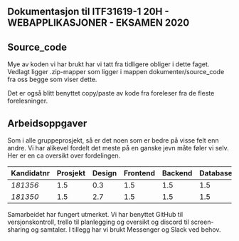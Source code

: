 ## Dokumentasjon til ITF31619-1 20H - WEBAPPLIKASJONER - EKSAMEN 2020

Source_code
  -------

Mye av koden vi har brukt har vi tatt fra tidligere obliger i dette faget. Vedlagt ligger .zip-mapper som ligger i mappen dokumenter/source_code fra oss begge som viser dette. 

Det er også blitt benyttet copy/paste av kode fra foreleser fra de fleste forelesninger.

Arbeidsoppgaver
  -------

Som i alle gruppeprosjekt, så er det noen som er bedre på visse felt enn andre. Vi har alikevel fordelt det meste på en ganske jevn måte føler vi selv. Her er en ca oversikt over fordelingen.


Kandidatnr | Prosjekt | Design | Frontend | Backend | Database | Autentisering/Autorisering
---        |---       | ---    | ---      | ---     | ---      | ---
*181356*   | 1.5      | 0.3    | 1.5      | 1.5     | 1.5      | 3
*181350*   | 1.5      | 2.7    | 1.5      | 1.5     | 1.5      | 0


Samarbeidet har fungert utmerket. Vi har benyttet GitHub til versjonskontroll, trello til planlegging og oversikt og discord til screen-sharing og samtaler. I tillegg har vi brukt Messenger og Slack ved behov.
